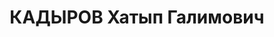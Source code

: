 ---
title: КАДЫРОВ Хатып Галимович
description: "Род. в 1906, Мамадышский р-н, с. Средние Кирмени, татарин, член ВЛКСМ\
  \ с 1925 г. Проживал: г. Казань. Студент, Казанский государственный пединститут\
  \ \n  Арестован 10.07.1937. Обв. по ст. 58-10, 58-11 (\"участник троцкистской террор.\
  \ организации\"). Приговор: ВК ВС СССР, 14.11.1937 – 10 лет лишения свободы, конфискация\
  \ имущества, поражен. прав на 5 лет."
---